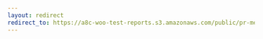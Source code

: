 ```yaml
---
layout: redirect
redirect_to: https://a8c-woo-test-reports.s3.amazonaws.com/public/pr-merge/44655/e2e/index.html
---
```

